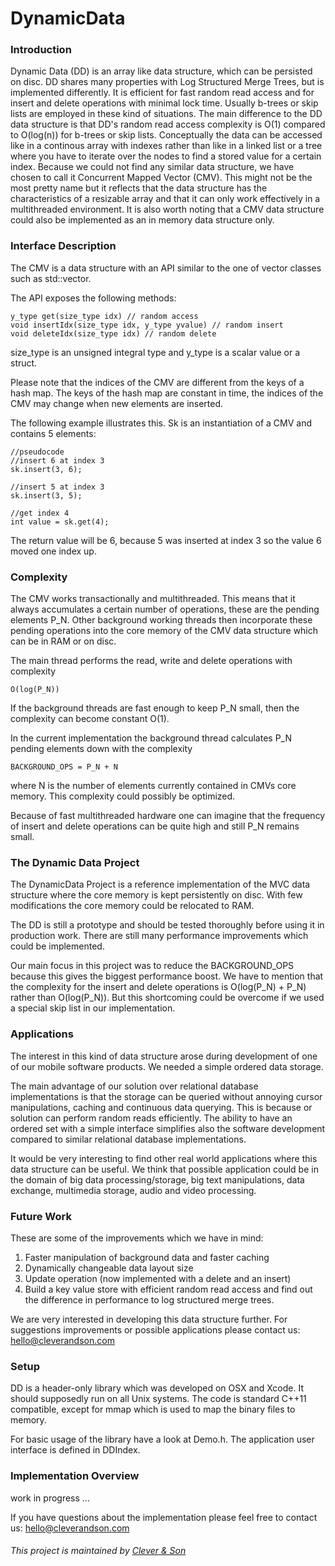 # DynamicData

### Introduction

Dynamic Data (DD) is an array like data structure, which can be persisted on disc. DD shares many properties with Log Structured Merge Trees, but is implemented differently. It is efficient for fast random read access and for insert and delete operations with minimal lock time. Usually b-trees or skip lists are employed in these kind of situations. The main difference to the DD data structure is that DD's random read access complexity is O(1) compared to O(log(n)) for b-trees or skip lists. 
Conceptually the data can be accessed like in a continous array with indexes rather than like in a linked list or a tree where you have to iterate over the nodes to find a stored value for a certain index. 
Because we could not find any similar data structure, we have chosen to call it Concurrent Mapped Vector (CMV). This might not be the most pretty name but it reflects that the data structure has the characteristics of a resizable array and that it can only work effectively in a multithreaded environment.
It is also worth noting that a CMV data structure could also be implemented as an in memory data structure only. 

### Interface Description

The CMV is a data structure with an API similar to the one of vector classes such as std::vector.

The API exposes the following methods:
 
	y_type get(size_type idx) // random access
	void insertIdx(size_type idx, y_type yvalue) // random insert 
	void deleteIdx(size_type idx) // random delete 

size_type is an unsigned integral type and y_type is a scalar value or a struct.

Please note that the indices of the CMV are different from the keys of a hash map. The keys of the hash map are constant in time, the indices of the CMV may change when new elements are inserted. 


The following example illustrates this. Sk is an instantiation of a CMV and contains 5 elements:

	//pseudocode
	//insert 6 at index 3
	sk.insert(3, 6);

	//insert 5 at index 3
	sk.insert(3, 5);

	//get index 4
	int value = sk.get(4);
	
The return value will be 6, because 5 was inserted at index 3 so the value 6 moved one index up. 


### Complexity

The CMV works transactionally and multithreaded. This means that it always accumulates a certain number of operations, these are the pending elements P_N. Other background working threads then incorporate these pending operations into the core memory of the CMV data structure which can be in RAM or on disc.

The main thread performs the read, write and delete operations with complexity 

	O(log(P_N))
	
If the background threads are fast enough to keep P_N small, then the complexity can become constant O(1).

In the current implementation the background thread calculates P_N pending elements down with the complexity 

	BACKGROUND_OPS = P_N + N 

where N is the number of elements currently contained in CMVs core memory. This complexity could possibly be optimized. 

Because of fast multithreaded hardware one can imagine that the frequency of insert and delete operations can be quite high and still P_N remains small.




### The Dynamic Data Project 

The DynamicData Project is a reference implementation of the MVC data structure where the core memory is kept persistently on disc. With few modifications the core memory could be relocated to RAM. 

The DD is still a prototype and should be tested thoroughly before using it in production work. There are still many performance improvements which could be implemented. 

Our main focus in this project was to reduce the BACKGROUND_OPS because this gives the biggest performance boost. We have to mention that the complexity for the insert and delete operations is O(log(P_N) + P_N) rather than O(log(P_N)). But this shortcoming could be overcome if we used a special skip list in our implementation.


### Applications

The interest in this kind of data structure arose during development of one of our mobile software products. We needed a simple ordered data storage. 

The main advantage of our solution over relational database implementations is that the storage can be queried without annoying cursor manipulations, caching and continuous data querying. This is because or solution can perform random reads efficiently. The ability to have an ordered set with a simple interface simplifies also the software development compared to similar relational database implementations.

It would be very interesting to find other real world applications where this data structure can be useful. We think that possible application could be in the domain of big data processing/storage, big text manipulations, data exchange, multimedia storage, audio and video processing.


### Future Work

These are some of the improvements which we have in mind: 

1. Faster manipulation of background data and faster caching
2. Dynamically changeable data layout size
3. Update operation (now implemented with a delete and an insert)
4. Build a key value store with efficient random read access and find out the difference in performance to log structured merge trees.

We are very interested in developing this data structure further. For suggestions improvements or possible applications please contact us: hello@cleverandson.com 


### Setup

DD is a header-only library which was developed on OSX and Xcode. It should supposedly run on all Unix systems. 
The code is standard C++11 compatible, except for mmap which is used to map the binary files to memory.

For basic usage of the library have a look at Demo.h. The application user interface is defined in DDIndex.

### Implementation Overview

work in progress ...

If you have questions about the implementation please feel free to contact us: hello@cleverandson.com 




###### This project is maintained by [Clever & Son](https://github.com/cleverandson "Clever & Son")

